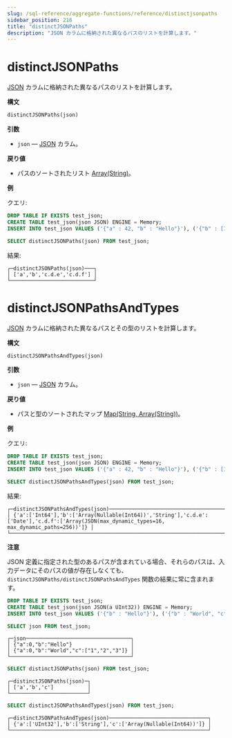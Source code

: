 ```yaml
---
slug: /sql-reference/aggregate-functions/reference/distinctjsonpaths
sidebar_position: 216
title: "distinctJSONPaths"
description: "JSON カラムに格納された異なるパスのリストを計算します。"
---
```



# distinctJSONPaths

[JSON](../../data-types/newjson.md) カラムに格納された異なるパスのリストを計算します。

**構文**

```sql
distinctJSONPaths(json)
```

**引数**

- `json` — [JSON](../../data-types/newjson.md) カラム。

**戻り値**

- パスのソートされたリスト [Array(String)](../../data-types/array.md)。

**例**

クエリ:

```sql
DROP TABLE IF EXISTS test_json;
CREATE TABLE test_json(json JSON) ENGINE = Memory;
INSERT INTO test_json VALUES ('{"a" : 42, "b" : "Hello"}'), ('{"b" : [1, 2, 3], "c" : {"d" : {"e" : "2020-01-01"}}}'), ('{"a" : 43, "c" : {"d" : {"f" : [{"g" : 42}]}}}')
```

```sql
SELECT distinctJSONPaths(json) FROM test_json;
```

結果:

```reference
┌─distinctJSONPaths(json)───┐
│ ['a','b','c.d.e','c.d.f'] │
└───────────────────────────┘
```


# distinctJSONPathsAndTypes

[JSON](../../data-types/newjson.md) カラムに格納された異なるパスとその型のリストを計算します。

**構文**

```sql
distinctJSONPathsAndTypes(json)
```

**引数**

- `json` — [JSON](../../data-types/newjson.md) カラム。

**戻り値**

- パスと型のソートされたマップ [Map(String, Array(String))](../../data-types/map.md)。

**例**

クエリ:

```sql
DROP TABLE IF EXISTS test_json;
CREATE TABLE test_json(json JSON) ENGINE = Memory;
INSERT INTO test_json VALUES ('{"a" : 42, "b" : "Hello"}'), ('{"b" : [1, 2, 3], "c" : {"d" : {"e" : "2020-01-01"}}}'), ('{"a" : 43, "c" : {"d" : {"f" : [{"g" : 42}]}}}')
```

```sql
SELECT distinctJSONPathsAndTypes(json) FROM test_json;
```

結果:

```reference
┌─distinctJSONPathsAndTypes(json)───────────────────────────────────────────────────────────────────────────────────────────────────────────────┐
│ {'a':['Int64'],'b':['Array(Nullable(Int64))','String'],'c.d.e':['Date'],'c.d.f':['Array(JSON(max_dynamic_types=16, max_dynamic_paths=256))']} │
└───────────────────────────────────────────────────────────────────────────────────────────────────────────────────────────────────────────────┘
```

**注意**

JSON 定義に指定された型のあるパスが含まれている場合、それらのパスは、入力データにそのパスの値が存在しなくても、`distinctJSONPaths/distinctJSONPathsAndTypes` 関数の結果に常に含まれます。

```sql
DROP TABLE IF EXISTS test_json;
CREATE TABLE test_json(json JSON(a UInt32)) ENGINE = Memory;
INSERT INTO test_json VALUES ('{"b" : "Hello"}'), ('{"b" : "World", "c" : [1, 2, 3]}');
```

```sql
SELECT json FROM test_json;
```

```text
┌─json──────────────────────────────────┐
│ {"a":0,"b":"Hello"}                   │
│ {"a":0,"b":"World","c":["1","2","3"]} │
└───────────────────────────────────────┘
```

```sql
SELECT distinctJSONPaths(json) FROM test_json;
```

```text
┌─distinctJSONPaths(json)─┐
│ ['a','b','c']           │
└─────────────────────────┘
```

```sql
SELECT distinctJSONPathsAndTypes(json) FROM test_json;
```

```text
┌─distinctJSONPathsAndTypes(json)────────────────────────────────┐
│ {'a':['UInt32'],'b':['String'],'c':['Array(Nullable(Int64))']} │
└────────────────────────────────────────────────────────────────┘
```
